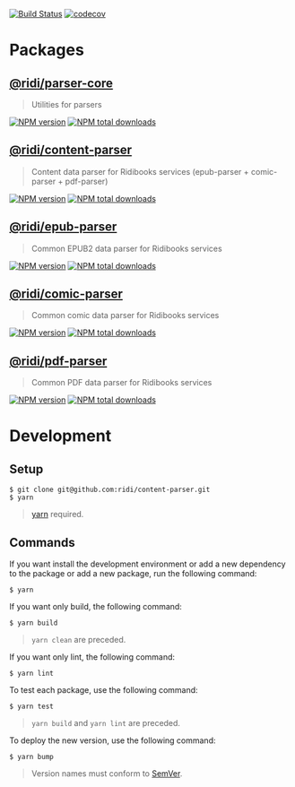 [![Build Status](https://travis-ci.com/ridi/content-parser.svg?branch=master)](https://travis-ci.com/ridi/content-parser)
[![codecov](https://codecov.io/gh/ridi/content-parser/branch/master/graph/badge.svg)](https://codecov.io/gh/ridi/content-parser)

# Packages

## [@ridi/parser-core](../parser-core/index.html)

> Utilities for parsers

[![NPM version](https://badge.fury.io/js/%40ridi%2Fparser-core.svg)](https://badge.fury.io/js/%40ridi%2Fparser-core)
[![NPM total downloads](https://img.shields.io/npm/dt/%40ridi%2Fparser-core.svg)](https://npm.im/%40ridi%2Fparser-core)

## [@ridi/content-parser](../content-parser/index.html)

> Content data parser for Ridibooks services (epub-parser + comic-parser + pdf-parser)

[![NPM version](https://badge.fury.io/js/%40ridi%2Fcontent-parser.svg)](https://badge.fury.io/js/%40ridi%2Fcontent-parser)
[![NPM total downloads](https://img.shields.io/npm/dt/%40ridi%2Fcontent-parser.svg)](https://npm.im/%40ridi%2Fcontent-parser)

## [@ridi/epub-parser](../epub-parser/index.html)

> Common EPUB2 data parser for Ridibooks services

[![NPM version](https://badge.fury.io/js/%40ridi%2Fepub-parser.svg)](https://badge.fury.io/js/%40ridi%2Fepub-parser)
[![NPM total downloads](https://img.shields.io/npm/dt/%40ridi%2Fepub-parser.svg)](https://npm.im/%40ridi%2Fepub-parser)

## [@ridi/comic-parser](../comic-parser/index.html)

> Common comic data parser for Ridibooks services

[![NPM version](https://badge.fury.io/js/%40ridi%2Fcomic-parser.svg)](https://badge.fury.io/js/%40ridi%2Fcomic-parser)
[![NPM total downloads](https://img.shields.io/npm/dt/%40ridi%2Fcomic-parser.svg)](https://npm.im/%40ridi%2Fcomic-parser)

## [@ridi/pdf-parser](../pdf-parser/index.html)

> Common PDF data parser for Ridibooks services

[![NPM version](https://badge.fury.io/js/%40ridi%2Fpdf-parser.svg)](https://badge.fury.io/js/%40ridi%2Fpdf-parser)
[![NPM total downloads](https://img.shields.io/npm/dt/%40ridi%2Fpdf-parser.svg)](https://npm.im/%40ridi%2Fpdf-parser)

# Development

## Setup

```
$ git clone git@github.com:ridi/content-parser.git
$ yarn
```
> [yarn](https://yarnpkg.com) required.

## Commands

If you want install the development environment or add a new dependency to the package or add a new package, run the following command:

```
$ yarn
```

If you want only build, the following command:

```
$ yarn build
```
> `yarn clean` are preceded.

If you want only lint, the following command:

```
$ yarn lint
```

To test each package, use the following command:

```
$ yarn test
```
> `yarn build` and `yarn lint` are preceded.

To deploy the new version, use the following command:

```
$ yarn bump
```
> Version names must conform to [SemVer](https://semver.org).
